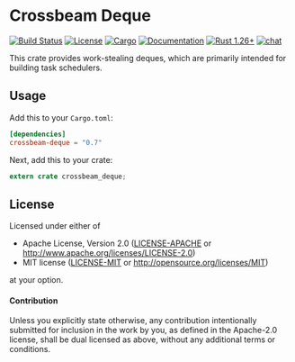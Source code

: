 # Crossbeam Deque

[![Build Status](https://travis-ci.org/crossbeam-rs/crossbeam.svg?branch=master)](
https://travis-ci.org/crossbeam-rs/crossbeam)
[![License](https://img.shields.io/badge/license-MIT%2FApache--2.0-blue.svg)](
https://github.com/crossbeam-rs/crossbeam-deque)
[![Cargo](https://img.shields.io/crates/v/crossbeam-deque.svg)](
https://crates.io/crates/crossbeam-deque)
[![Documentation](https://docs.rs/crossbeam-deque/badge.svg)](
https://docs.rs/crossbeam-deque)
[![Rust 1.26+](https://img.shields.io/badge/rust-1.26+-lightgray.svg)](
https://www.rust-lang.org)
[![chat](https://img.shields.io/discord/569610676205781012.svg?logo=discord)](https://discord.gg/BBYwKq)

This crate provides work-stealing deques, which are primarily intended for
building task schedulers.

## Usage

Add this to your `Cargo.toml`:

```toml
[dependencies]
crossbeam-deque = "0.7"
```

Next, add this to your crate:

```rust
extern crate crossbeam_deque;
```

## License

Licensed under either of

 * Apache License, Version 2.0 ([LICENSE-APACHE](LICENSE-APACHE) or http://www.apache.org/licenses/LICENSE-2.0)
 * MIT license ([LICENSE-MIT](LICENSE-MIT) or http://opensource.org/licenses/MIT)

at your option.

#### Contribution

Unless you explicitly state otherwise, any contribution intentionally submitted
for inclusion in the work by you, as defined in the Apache-2.0 license, shall be
dual licensed as above, without any additional terms or conditions.
